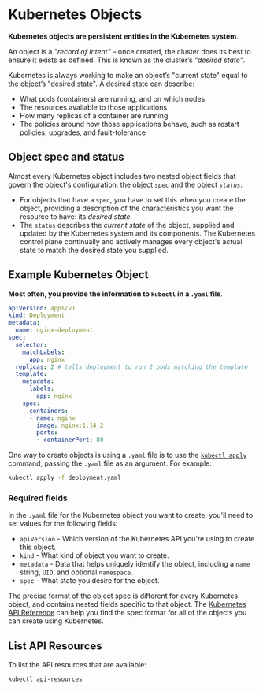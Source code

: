 # Kubernetes Objects

**Kubernetes objects are persistent entities in the Kubernetes system**.

An object is a _"record of intent"_ – once created, the cluster does its best to ensure it exists as defined. This is known as the cluster’s _"desired state"_.

Kubernetes is always working to make an object’s "current state" equal to the object’s "desired state". A desired state can describe:

- What pods (containers) are running, and on which nodes
- The resources available to those applications
- How many replicas of a container are running
- The policies around how those applications behave, such as restart policies, upgrades, and fault-tolerance

## Object spec and status

Almost every Kubernetes object includes two nested object fields that govern the object's configuration: the object _`spec`_ and the object _`status`_:

  - For objects that have a `spec`, you have to set this when you create the object, providing a description of the characteristics you want the resource to have: its _desired state_.
  - The `status` describes the _current state_ of the object, supplied and updated by the Kubernetes system and its components. The Kubernetes control plane continually and actively manages every object's actual state to match the desired state you supplied.


## Example Kubernetes Object

**Most often, you provide the information to `kubectl` in a `.yaml` file**.

```yaml
apiVersion: apps/v1
kind: Deployment
metadata:
  name: nginx-deployment
spec:
  selector:
    matchLabels:
      app: nginx
  replicas: 2 # tells deployment to run 2 pods matching the template
  template:
    metadata:
      labels:
        app: nginx
    spec:
      containers:
      - name: nginx
        image: nginx:1.14.2
        ports:
        - containerPort: 80
```

One way to create objects is using a `.yaml` file is to use the [`kubectl apply`](https://kubernetes.io/docs/reference/generated/kubectl/kubectl-commands#apply) command, passing the `.yaml` file as an argument. For example:

```bash
kubectl apply -f deployment.yaml
```

### Required fields

In the `.yaml` file for the Kubernetes object you want to create, you'll need to set values for the following fields:

- `apiVersion` - Which version of the Kubernetes API you're using to create this object.
- `kind` - What kind of object you want to create.
- `metadata` - Data that helps uniquely identify the object, including a `name` string, `UID`, and optional `namespace`.
- `spec` - What state you desire for the object.


The precise format of the object spec is different for every Kubernetes object, and contains nested fields specific to that object. The [Kubernetes API Reference](https://kubernetes.io/docs/reference/kubernetes-api/) can help you find the spec format for all of the objects you can create using Kubernetes.

## List API Resources

To list the API resources that are available:

```bash
kubectl api-resources
```


